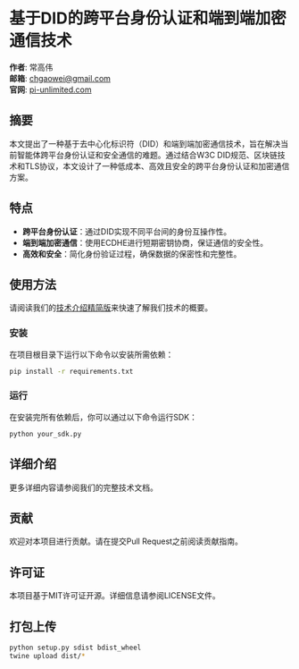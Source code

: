 # 基于DID的跨平台身份认证和端到端加密通信技术

**作者**: 常高伟  
**邮箱**: chgaowei@gmail.com  
**官网**: [pi-unlimited.com](http://pi-unlimited.com)  

## 摘要

本文提出了一种基于去中心化标识符（DID）和端到端加密通信技术，旨在解决当前智能体跨平台身份认证和安全通信的难题。通过结合W3C DID规范、区块链技术和TLS协议，本文设计了一种低成本、高效且安全的跨平台身份认证和加密通信方案。

## 特点

- **跨平台身份认证**：通过DID实现不同平台间的身份互操作性。
- **端到端加密通信**：使用ECDHE进行短期密钥协商，保证通信的安全性。
- **高效和安全**：简化身份验证过程，确保数据的保密性和完整性。

## 使用方法

请阅读我们的[技术介绍精简版](http://pi-unlimited.com/简版)来快速了解我们技术的概要。

### 安装

在项目根目录下运行以下命令以安装所需依赖：

```bash
pip install -r requirements.txt
```

### 运行

在安装完所有依赖后，你可以通过以下命令运行SDK：

```bash
python your_sdk.py
```

## 详细介绍

更多详细内容请参阅我们的完整技术文档。

## 贡献

欢迎对本项目进行贡献。请在提交Pull Request之前阅读贡献指南。

## 许可证
    
本项目基于MIT许可证开源。详细信息请参阅LICENSE文件。

## 打包上传

```bash
python setup.py sdist bdist_wheel 
twine upload dist/*        
```